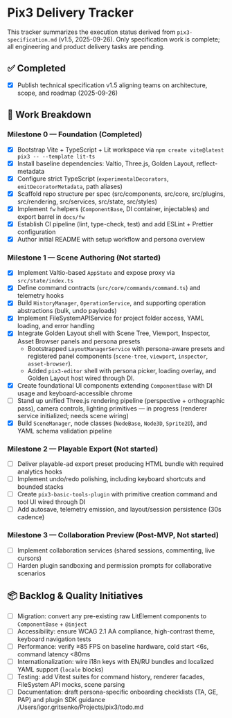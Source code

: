 # Pix3 Delivery Tracker

This tracker summarizes the execution status derived from `pix3-specification.md` (v1.5, 2025-09-26). Only specification work is complete; all engineering and product delivery tasks are pending.

## ✅ Completed

- [x] Publish technical specification v1.5 aligning teams on architecture, scope, and roadmap (2025-09-26)

## 🧭 Work Breakdown

### Milestone 0 — Foundation (Completed)
- [x] Bootstrap Vite + TypeScript + Lit workspace via `npm create vite@latest pix3 -- --template lit-ts`
- [x] Install baseline dependencies: Valtio, Three.js, Golden Layout, reflect-metadata
- [x] Configure strict TypeScript (`experimentalDecorators`, `emitDecoratorMetadata`, path aliases)
- [x] Scaffold repo structure per spec (src/components, src/core, src/plugins, src/rendering, src/services, src/state, src/styles)
- [x] Implement `fw` helpers (`ComponentBase`, DI container, injectables) and export barrel in `docs/fw`
- [x] Establish CI pipeline (lint, type-check, test) and add ESLint + Prettier configuration
- [x] Author initial README with setup workflow and persona overview

### Milestone 1 — Scene Authoring (Not started)
- [x] Implement Valtio-based `AppState` and expose proxy via `src/state/index.ts`
- [x] Define command contracts (`src/core/commands/command.ts`) and telemetry hooks
- [x] Build `HistoryManager`, `OperationService`, and supporting operation abstractions (bulk, undo payloads)
- [x] Implement FileSystemAPIService for project folder access, YAML loading, and error handling
- [x] Integrate Golden Layout shell with Scene Tree, Viewport, Inspector, Asset Browser panels and persona presets
	- Bootstrapped `LayoutManagerService` with persona-aware presets and registered panel components (`scene-tree`, `viewport`, `inspector`, `asset-browser`).
	- Added `pix3-editor` shell with persona picker, loading overlay, and Golden Layout host wired through DI.
- [x] Create foundational UI components extending `ComponentBase` with DI usage and keyboard-accessible chrome
- [ ] Stand up unified Three.js rendering pipeline (perspective + orthographic pass), camera controls, lighting primitives — in progress (renderer service initialized; needs scene wiring)
- [x] Build `SceneManager`, node classes (`NodeBase`, `Node3D`, `Sprite2D`), and YAML schema validation pipeline

### Milestone 2 — Playable Export (Not started)
- [ ] Deliver playable-ad export preset producing HTML bundle with required analytics hooks
- [ ] Implement undo/redo polishing, including keyboard shortcuts and bounded stacks
- [ ] Create `pix3-basic-tools-plugin` with primitive creation command and tool UI wired through DI
- [ ] Add autosave, telemetry emission, and layout/session persistence (30s cadence)

### Milestone 3 — Collaboration Preview (Post-MVP, Not started)
- [ ] Implement collaboration services (shared sessions, commenting, live cursors)
- [ ] Harden plugin sandboxing and permission prompts for collaborative scenarios

## 📦 Backlog & Quality Initiatives
- [ ] Migration: convert any pre-existing raw LitElement components to `ComponentBase` + `@inject`
- [ ] Accessibility: ensure WCAG 2.1 AA compliance, high-contrast theme, keyboard navigation tests
- [ ] Performance: verify ≥85 FPS on baseline hardware, cold start <6s, command latency <80ms
- [ ] Internationalization: wire i18n keys with EN/RU bundles and localized YAML support (`locale` blocks)
- [ ] Testing: add Vitest suites for command history, renderer facades, FileSystem API mocks, scene parsing
- [ ] Documentation: draft persona-specific onboarding checklists (TA, GE, PAP) and plugin SDK guidance
<parameter name="filePath">/Users/igor.gritsenko/Projects/pix3/todo.md
